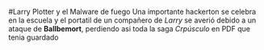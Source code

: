 #Larry Plotter y el Malware de fuego
Una importante hackerton se celebra en la escuela y el portatil de un compañero de *Larry*
se averió debido a un ataque de **Ballbemort**, perdiendo asi toda la saga *Crpúsculo*
en PDF que tenia guardado
